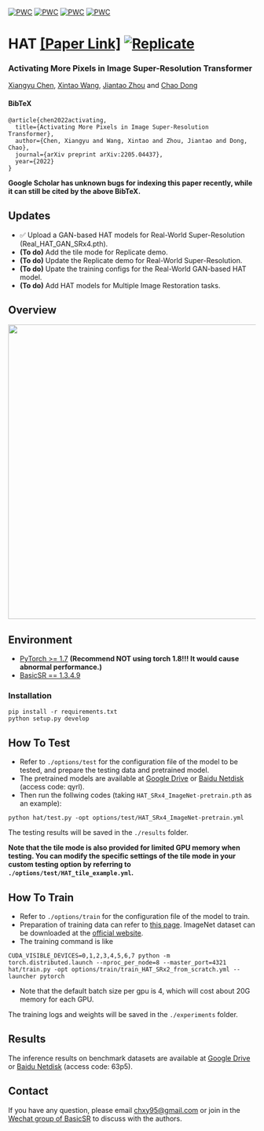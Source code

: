 [![PWC](https://img.shields.io/endpoint.svg?url=https://paperswithcode.com/badge/activating-more-pixels-in-image-super/image-super-resolution-on-set5-4x-upscaling)](https://paperswithcode.com/sota/image-super-resolution-on-set5-4x-upscaling?p=activating-more-pixels-in-image-super)
[![PWC](https://img.shields.io/endpoint.svg?url=https://paperswithcode.com/badge/activating-more-pixels-in-image-super/image-super-resolution-on-urban100-4x)](https://paperswithcode.com/sota/image-super-resolution-on-urban100-4x?p=activating-more-pixels-in-image-super)
[![PWC](https://img.shields.io/endpoint.svg?url=https://paperswithcode.com/badge/activating-more-pixels-in-image-super/image-super-resolution-on-set14-4x-upscaling)](https://paperswithcode.com/sota/image-super-resolution-on-set14-4x-upscaling?p=activating-more-pixels-in-image-super)
[![PWC](https://img.shields.io/endpoint.svg?url=https://paperswithcode.com/badge/activating-more-pixels-in-image-super/image-super-resolution-on-manga109-4x)](https://paperswithcode.com/sota/image-super-resolution-on-manga109-4x?p=activating-more-pixels-in-image-super)

# HAT [[Paper Link]](https://arxiv.org/abs/2205.04437) [![Replicate](https://replicate.com/cjwbw/hat/badge)](https://replicate.com/cjwbw/hat)

### Activating More Pixels in Image Super-Resolution Transformer
[Xiangyu Chen](https://chxy95.github.io/), [Xintao Wang](https://xinntao.github.io/), [Jiantao Zhou](https://scholar.google.com/citations?hl=zh-CN&user=mcROAxAAAAAJ) and [Chao Dong](https://scholar.google.com.hk/citations?user=OSDCB0UAAAAJ&hl=zh-CN)

#### BibTeX

    @article{chen2022activating,
      title={Activating More Pixels in Image Super-Resolution Transformer},
      author={Chen, Xiangyu and Wang, Xintao and Zhou, Jiantao and Dong, Chao},
      journal={arXiv preprint arXiv:2205.04437},
      year={2022}
    }
**Google Scholar has unknown bugs for indexing this paper recently, while it can still be cited by the above BibTeX.**

## Updates
- ✅ Upload a GAN-based HAT models for Real-World Super-Resolution (Real_HAT_GAN_SRx4.pth).
- **(To do)** Add the tile mode for Replicate demo.
- **(To do)** Update the Replicate demo for Real-World Super-Resolution.
- **(To do)** Upate the training configs for the Real-World GAN-based HAT model.
- **(To do)** Add HAT models for Multiple Image Restoration tasks.

## Overview
<img src="https://raw.githubusercontent.com/chxy95/HAT/master/figures/Performance_comparison.png" width="600"/>

## Environment
- [PyTorch >= 1.7](https://pytorch.org/) **(Recommend **NOT** using torch 1.8!!! It would cause abnormal performance.)**
- [BasicSR == 1.3.4.9](https://github.com/XPixelGroup/BasicSR/blob/master/INSTALL.md) 
### Installation
```
pip install -r requirements.txt
python setup.py develop
```

## How To Test
- Refer to `./options/test` for the configuration file of the model to be tested, and prepare the testing data and pretrained model.  
- The pretrained models are available at
[Google Drive](https://drive.google.com/drive/folders/1HpmReFfoUqUbnAOQ7rvOeNU3uf_m69w0?usp=sharing) or [Baidu Netdisk](https://pan.baidu.com/s/1u2r4Lc2_EEeQqra2-w85Xg) (access code: qyrl).  
- Then run the follwing codes (taking `HAT_SRx4_ImageNet-pretrain.pth` as an example):
```
python hat/test.py -opt options/test/HAT_SRx4_ImageNet-pretrain.yml
```
The testing results will be saved in the `./results` folder.  
  
**Note that the tile mode is also provided for limited GPU memory when testing. You can modify the specific settings of the tile mode in your custom testing option by referring to `./options/test/HAT_tile_example.yml`.**

## How To Train
- Refer to `./options/train` for the configuration file of the model to train.
- Preparation of training data can refer to [this page](https://github.com/XPixelGroup/BasicSR/blob/master/docs/DatasetPreparation.md). ImageNet dataset can be downloaded at the [official website](https://image-net.org/challenges/LSVRC/2012/2012-downloads.php).
- The training command is like
```
CUDA_VISIBLE_DEVICES=0,1,2,3,4,5,6,7 python -m torch.distributed.launch --nproc_per_node=8 --master_port=4321 hat/train.py -opt options/train/train_HAT_SRx2_from_scratch.yml --launcher pytorch
```
- Note that the default batch size per gpu is 4, which will cost about 20G memory for each GPU.  

The training logs and weights will be saved in the `./experiments` folder.

## Results
The inference results on benchmark datasets are available at
[Google Drive](https://drive.google.com/drive/folders/1t2RdesqRVN7L6vCptneNRcpwZAo-Ub3L?usp=sharing) or [Baidu Netdisk](https://pan.baidu.com/s/1CQtLpty-KyZuqcSznHT_Zw) (access code: 63p5).


## Contact
If you have any question, please email chxy95@gmail.com or join in the [Wechat group of BasicSR](https://github.com/XPixelGroup/BasicSR#-contact) to discuss with the authors.
